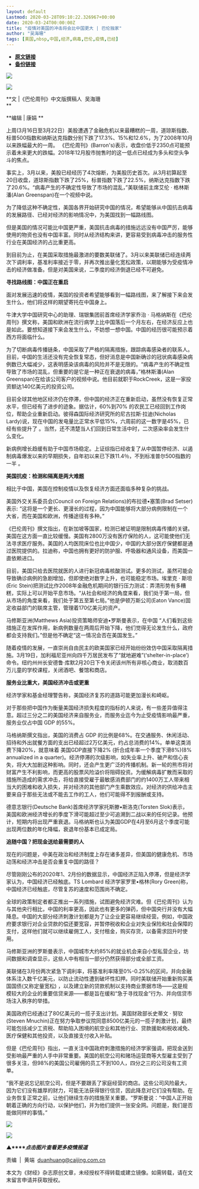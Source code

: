 ```yaml
---
layout: default
Lastmod: 2020-03-28T09:10:22.326967+00:00
date: 2020-03-24T00:00:00Z
title: "疫情对美国的冲击将会比中国更大 | 巴伦独家"
author: "吴海珊"
tags: [美国,nbsp,中国,经济,病毒,巴伦,疫情,已经]
---
```


* [**原文链接**](https://mp.weixin.qq.com/s/7IDWlRAeMGonJrNaUUeRWA)
* [**备份链接**](http://archive.today/ew8Xs)


![](/images/post/77e6cfb5c7ef66e00d9bd04f74961594.jpg)

![](/images/post/eae2a476d20ecb46b4d3f212b4e5ace7.jpg)

**文 |《巴伦周刊》中文版撰稿人  吴海珊  
**

**编辑 | 康娟 **

上周(3月16日至3月22日）美股遭遇了金融危机以来最糟糕的一周，道琼斯指数、标普500指数和纳斯达克指数分别下跌了17.3%、15%和12.6%，为了2008年10月以来跌幅最大的一周。 《巴伦周刊》(Barron's)表示，收盘价低于2350点可能预示着未来更大的跌幅。2018年12月股市抛售时的这一低点已经成为多头和空头争斗的焦点。

事实上，3月以来，美股已经经历了4次熔断，为美股历史首次。从3月初算起至20日收盘，道琼斯指数下跌了25%，标普指数下跌了22.5%，纳斯达克指数下跌了20.6%。“病毒产生的不确定性导致了市场的混乱，”美联储前主席艾伦 · 格林斯潘(Alan Greenspan)在一个视频中说。

为了降低这种不确定性，美国各界开始研究中国的情况，希望能够从中国抗击病毒的发展路径、已经对经济的影响情况中，为美国找到一幅路线图。

但是美国的情况可能比中国更严重，美国抗击病毒的措施远远没有中国严厉，能够使用的物资也没有中国丰富。同时从经济结构来讲，更容易受到病毒冲击的服务性行业在美国经济的占比重更高。

到目前为止，在美国采取措施最激进的要数美联储了。3月以来美联储已经连续两次下调利率，基准利率接近于零，并再次推出量化宽松政策，以期能够为受疫情冲击的经济做准备。但是对美国来说，二季度的经济倒退已经不可避免。

**寻找路线图：中国正在重启**

面对发展迅速的疫情，美国的投资者希望能够看到一幅路线图，来了解接下来会发生什么，他们将这样的期望寄托在中国身上。

牛津大学中国研究中心的助理、瑞银集团前首席经济学家乔治 · 马格纳斯在《巴伦周刊》撰文称，美国和欧洲在流行病学上比中国落后一个月左右，在经济反应上也是如此。要想知道接下来会发生什么，不妨想一想中国。中国的经历很可能预示着西方将面临什么。

为了切断病毒传播链条，中国采取了严格的隔离措施，跟踪病毒感染者的联系人。目前，中国的生活还没有完全恢复常态，但好消息是中国新确诊的冠状病毒感染病例数已大幅减少，这表明感染该病毒的风险并不是无限的。“病毒产生的不确定性导致了市场的混乱，但重要的是它是一种正在衰退的病毒，”格林斯潘(Alan Greenspan)在给该公司客户的视频中说。他目前就职于RockCreek，这是一家投资额达140亿美元的投资公司。

目前全球其他地区经济仍在停滞，但中国的经济正在重新启动，虽然没有恢复正常水平，但已经有了进步的迹象。据估计，60%到70% 的农民工已经回到工作岗位，帮助企业重新启动。彼得森国际经济研究所的尼古拉斯·拉迪(Nicholas Lardy)说，现在中国的发电量比正常水平低15%，六周前的这一数字是45%，已经有些提升了 。当然，还不清楚当人们回到日常生活中时，二次感染率会发生什么变化。

新病例增长趋缓有助于中国市场稳定。上证综指已经收复了从中国暂停经济、以遏制病毒爆发以来的早期损失，自年初以来已下跌11.4％，不到标准普尔500指数的一半 。

**美国抗疫：检测和隔离是两大难题**

相比于中国，美国在控制疫情以及恢复经济方面还面临多种复杂的挑战。

美国外交关系委员会(Council on Foreign Relations)的布拉德•塞策(Brad Setser)表示: “这将是一个更长、更漫长的过程，因为中国能够将大部分病例限制在一个大省，而在美国和欧洲，传播途径有多种。”

《巴伦周刊》撰文指出，在新加坡等国家，检测已被证明是限制病毒传播的关键。美国在这方面一直比较缓慢。美国有2800万没有医疗保险的人，这可能使他们无法寻求医疗服务。美国的人均医院床位也比中国少，中国的大部分医疗保健都是通过医院提供的。拉迪称，中国也拥有更好的防护服、呼吸器和通风设备，而美国一直依赖进口。

目前，美国只给去医院就医的人进行新冠病毒核酸测试。更多的测试，虽然可能会导致确诊病例的急剧增加，但即使绝对数字上升，也可能稳定市场。埃里克 · 斯坦(Eric Stein)把测试比作2008年金融危机期间的银行压力测试：弄清形势有多糟糕，实际上可以开始平息市场。“从社会和经济的角度来看，我们处于第一局，但从市场的角度来看，我们处于第五至第七局。”他是伊顿万斯公司(Eaton Vance)固定收益部门的联席主管，管理着170亿美元的资产。

马修斯亚洲(Matthews Asia)投资策略师安迪•罗斯曼表示，在中国 “人们看到这些措施正在发挥作用，新病例数量在两周后开始下降，他们觉得无论发生什么，政府都会支持我们。”但是他不确定“这一情况会否在美国发生。”

随着疫情的发展，一直崇尚自由民主的欧美国家已经开始纷纷效仿中国采取隔离措施。3月19日，加利福尼亚州向四千万居民发布了“就地避难”(‘shelter-in-place’)命令。纽约州州长安德鲁·库默2月20日下令关闭该州所有非核心商业，取消数百万儿童的学校课程，关闭酒吧、餐馆和商店。

**服务业比重大，美国经济冲击或更重**

经济学家和基金经理警告称，美国经济复苏的道路可能更加漫长和崎岖。

对于那些把中国作为衡量美国经济损失程度的指标的人来说，有一些差异值得注意。超过三分之二的美国经济来自服务业，而服务业迄今为止受疫情影响最严重，服务业仅占中国 GDP 的55%。

马格纳斯撰文指出，美国的消费占 GDP 的比例是68%。在交通服务、休闲活动、招待和外出就餐方面的支出已经超过2万亿美元，约占总消费的14%。单单这类消费下降20%，就意味着 美国GDP直接下降2% (折合成年率一个季度下滑8%)(8% annualized in a quarter)。经济停滞的次级影响，如失业率上升、破产和信心丧失，将大大加剧这种影响。同时，还会产生更广泛的传播机制。新一轮的熊市将对财富产生不利影响，而更高的股票风险溢价将阻碍投资。为缓解病毒扩散而采取的措施所造成的需求冲击，将给直接受雇于最敏感消费部门的约1400万工人带来相当大的困难和收入损失，并对经济的其他部门产生乘数效应。对经济的供给冲击主要来自于那些无法或不能去工作的工人，他们可能得不到报酬或支持。

德意志银行(Deutsche Bank)首席经济学家托斯滕•斯洛克(Torsten Slok)表示，美国和欧洲经济增长的季度下滑可能超过至少可追溯到二战以来的任何记录。他预计，短期内将出现严重衰退。马格纳斯也认为美国GDP在4月至6月这个季度可能出现两位数的年化降幅，衰退年份基本已成定局。

**追随中国？把现金送给最需要的人**

现在的问题是，中美在政治和经济制度上存在诸多差异，但美国的健康危机、市场动荡和经济冲击是否会重复中国的路径？ 

尽管刚刚公布的2020年1、2月份的数据显示，中国经济正陷入停滞，但是经济学家认为，中国经济已经触底。TS Lombard 经济学家罗里•格林(Rory Green)称，中国经济已经触底，尽管复苏的速度和范围尚不确定。

全球的政策制定者都正推出一系列措施，试图避免经济灾难。但《巴伦周刊》认为与其他央行相比，中国的利率更高，因此也有更多的弹药，但中国央行并没有大幅降息。中国的大部分经济刺激计划都是为了让企业更容易继续经营。例如，中国政府要求银行对企业贷款的偿还要宽容，并暂停税收和企业对失业保险和社会保障的支付，这样他们就可以继续雇佣工人，支付租金，购买存货，以备需求回升时使用。

马修斯亚洲的罗斯曼表示，中国城市大约85%的就业机会来自小型私营企业，坊间数据和调查显示，这些人中有相当一部分仍然获得部分或全部工资。

美联储在3月份两次紧急下调利率，将基准利率降至0%-0.25%的区间，并向金融体系注入数千亿美元，以防止流动性遭到破坏性扣押。同时美联储开始重新购买美国国债(又称定量宽松) ，以及建立新的贷款机制以支持商业票据市场——这是规模较大的企业的重要信贷来源——都是旨在缓和“急于寻找现金”行为、并向信贷市场注入秩序的举措。

美国政府已经通过了80亿美元的一揽子支出计划。美国财政部长史蒂文 · 努钦(Steven Mnuchin)正在努力争取参议院同意8500亿美元的一揽子刺激计划，最终可能包括减少工资税、帮助陷入困境的航空业和其他行业、贷款援助和税收减免、医疗保健和其他投资，以及直接支付收入补贴。

但是《巴伦周刊》指出，一直关注中国政府刺激措施的经济学家强调，把现金送到受影响最严重的人手中非常重要。美国的航空公司和赌场运营商等大型雇主受到了很多关注，但98%的美国公司雇佣的员工不到100人，四分之三的公司没有工资单。

“我不是说忘记航空公司，但是不要跟丢了家庭经营的商店。这些公司风险最大，因为它们没有雄厚的财力，可能无法获得银行信贷，因此降息对它们没有帮助。在业务恢复正常之前，让他们继续生存的措施至关重要。“罗斯曼说：“中国人正开始朝着正确的方向行动，以保护他们，并为他们提供一张安全网。问题是，我们是否能做同样的事情。”

![](/images/post/ed0257a2ce2b20b0423b86c04a2042d6.jpg)

[![](/images/post/4d24a5670c9a87791ea8b757d030c0d3.jpg)](https://mp.weixin.qq.com/mp/homepage?__biz=MjM5NDU5NTM4MQ==&hid=29&sn=21c0f34c737748fe3b2c372bb40ae622)  

**▲****_点击图片查看更多疫情报道_**

  

  

责编  |  黄端  duanhuang@caijing.com.cn

本文为《财经》杂志原创文章，未经授权不得转载或建立镜像。如需转载，请在文末留言申请并获取授权。

